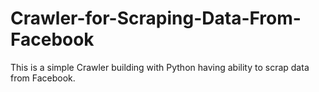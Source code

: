 # Crawler-for-Scraping-Data-From-Facebook
This is a simple Crawler building with Python having ability to scrap data from Facebook.
